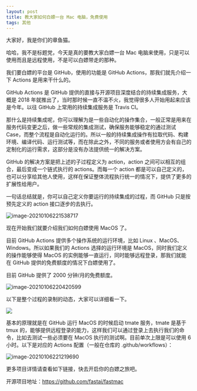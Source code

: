 ```yaml
---
layout: post
title: 教大家如何白嫖一台 Mac 电脑，免费使用
tags: 其他
---
```


大家好，我是你们的章鱼猫。

哈哈，我不是标题党，今天是真的要教大家白嫖一台 Mac 电脑来使用，只是可以使用而且是远程使用，不是可以白嫖带走的那种。

我们要白嫖的平台是 GitHub，使用的功能是 GitHub Actions，那我们就先介绍一下 Actions 是用来干什么的。

GitHub Actions 是 GitHub 提供的直接与开源项目深度结合的持续集成服务，大概是 2018 年就推出了，当时那时候一直不温不火，我觉得很多人开始用起来应该是今年。以往 GitHub 上常用的持续集成服务是 Travis CI。

那什么是持续集成呢，你可以理解为是一些自动化的操作集合，一般正常是用来在服务代码变更之后，做一些常规的集成测试，确保服务能够稳定的通过测试 Case，而整个流程是自动化运行的。所以一般的持续集成操作有拉取代码、构建环境、编译代码、运行测试等，而在除此之外，不同的服务或者使用方会有自己的定制化的运行需求，这部分是没有办法提供统一的解决方案。

GitHub 的解决方案是把上述的子过程定义为 action，action 之间可以相互的组合，最后变成一个链式执行的 actions。而每一个 action 都是可以自己定义的，也可以分享给其他人使用，这样在保证整体流程执行统一的情况下，提供了更多的扩展性给用户。

一句话总结就是，你可以自己定义你要运行的持续集成的过程，而 GitHub 只是按预先定义的 action 接口逐步的去执行。

![image-20210106221538717](https://7465-test-3c9b5e-books-1301492295.tcb.qcloud.la/images/compress_image-20210106221538717.png)

现在开始我们就要介绍我们如何白嫖使用 MacOS 了。

目前 GitHub Actions 提供多个操作系统的运行环境，比如 Linux 、MacOS、Windows。所以如果我们的 Actions 选择的运行环境是 MacOS，同时我们定义的操作能够使得 MacOS 的实例能够一直运行，同时能够远程登录，那我们就能在 GitHub 提供的免费额度的情况下白嫖使用了。

目前 GitHub 提供了 2000 分钟/月的免费额度。

![image-20210106220420599](https://7465-test-3c9b5e-books-1301492295.tcb.qcloud.la/images/compress_image-20210106220420599.png)

以下是整个过程的录制的动态，大家可以详细看一下。

![](https://files.fast.ai/images/fastmac-optimize.gif)

基本的原理就是在 GitHub 运行 MacOS 的时候启动 tmate 服务，tmate 是基于 tmux 的，能够提供远程登录的能力，这样我们可以通过登录上去执行我们的命令，比如去测试一些必须要在 MacOS 执行的测试啊。目前单次上限是可以使用 6 小时。以下是对应的 Actions 配置（一般在仓库的 .github/workflows）：

![image-20210106221219690](https://7465-test-3c9b5e-books-1301492295.tcb.qcloud.la/images/compress_image-20210106221219690.png)

更多项目详情请查看如下链接，快去开启你的白嫖之旅吧。

开源项目地址：https://github.com/fastai/fastmac

